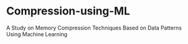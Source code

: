 # Compression-using-ML
 A Study on Memory Compression Techniques Based on Data Patterns Using Machine Learning
